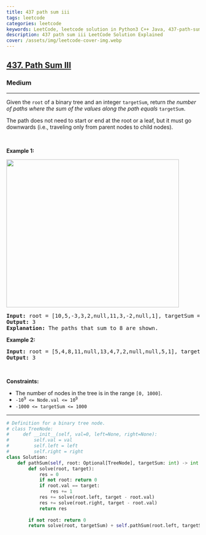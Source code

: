 ```yaml
---
title: 437 path sum iii
tags: leetcode
categories: leetcode
keywords: LeetCode, leetcode solution in Python3 C++ Java, 437-path-sum-iii solution
description: 437 path sum iii LeetCode Solution Explained
cover: /assets/img/leetcode-cover-img.webp
---
```





<h2><a href="https://leetcode.com/problems/path-sum-iii/">437. Path Sum III</a></h2><h3>Medium</h3><hr><div><p>Given the <code>root</code> of a binary tree and an integer <code>targetSum</code>, return <em>the number of paths where the sum of the values&nbsp;along the path equals</em>&nbsp;<code>targetSum</code>.</p>

<p>The path does not need to start or end at the root or a leaf, but it must go downwards (i.e., traveling only from parent nodes to child nodes).</p>

<p>&nbsp;</p>
<p><strong>Example 1:</strong></p>
<img alt="" src="https://assets.leetcode.com/uploads/2021/04/09/pathsum3-1-tree.jpg" style="width: 450px; height: 386px;">
<pre><strong>Input:</strong> root = [10,5,-3,3,2,null,11,3,-2,null,1], targetSum = 8
<strong>Output:</strong> 3
<strong>Explanation:</strong> The paths that sum to 8 are shown.
</pre>

<p><strong>Example 2:</strong></p>

<pre><strong>Input:</strong> root = [5,4,8,11,null,13,4,7,2,null,null,5,1], targetSum = 22
<strong>Output:</strong> 3
</pre>

<p>&nbsp;</p>
<p><strong>Constraints:</strong></p>

<ul>
	<li>The number of nodes in the tree is in the range <code>[0, 1000]</code>.</li>
	<li><code>-10<sup>9</sup> &lt;= Node.val &lt;= 10<sup>9</sup></code></li>
	<li><code>-1000 &lt;= targetSum &lt;= 1000</code></li>
</ul>
</div>

---




```python
# Definition for a binary tree node.
# class TreeNode:
#     def __init__(self, val=0, left=None, right=None):
#         self.val = val
#         self.left = left
#         self.right = right
class Solution:
    def pathSum(self, root: Optional[TreeNode], targetSum: int) -> int:
        def solve(root, target):
            res = 0
            if not root: return 0
            if root.val == target:
                res += 1
            res += solve(root.left, target - root.val)
            res += solve(root.right, target - root.val)
            return res
        
        if not root: return 0
        return solve(root, targetSum) + self.pathSum(root.left, targetSum) + self.pathSum(root.right, targetSum)
    
```
